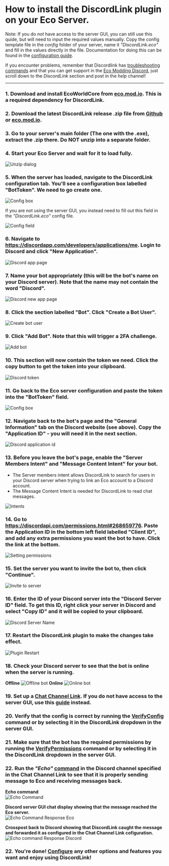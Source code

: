 # How to install the DiscordLink plugin on your Eco Server.

Note: If you do _*not*_ have access to the server GUI, you can still use this quide, but will need to input the required values manually. Copy the config template file in the _config_ folder of your server, name it _"DiscordLink.eco"_ and fill in the values directly in the file. Documentation for doing this can be found in the [configuration guide](ConfigurationNoGUI.md).

If you encounter problems, remember that Discordlink has [troubleshooting commands](Commands.md#SAT) and that you can get support in the [Eco Modding Discord](https://discord.gg/pCkWfzQ), just scroll down to the *DiscordLink* section and post in the *help* channel!

---------------

### 1. Download and install EcoWorldCore from [eco.mod.io](https://mod.io/g/eco/m/ecoworldcore1). This is a required dependency for DiscordLink.

### 2. Download the latest DiscordLink release .zip file from [Github](https://github.com/Eco-DiscordLink/EcoDiscordPlugin/releases) or [eco.mod.io](https://mod.io/g/eco/m/discordlink).

### 3. Go to your server's main folder (The one with the .exe), extract the .zip there. Do **NOT** unzip into a separate folder. 

### 4. Start your Eco Server and wait for it to load fully.

![Unzip dialog](images/installation/unzip.png)

### 5. When the server has loaded, navigate to the DiscordLink configuration tab. You'll see a configuration box labelled "BotToken". We need to go create one.

![Config box](images/installation/bot_token.png)

If you are not using the server GUI, you instead need to fill out this field in the _"DiscordLink.eco"_ config file.

![Config field](images/installation/config_field.png)

### 6. Navigate to <https://discordapp.com/developers/applications/me>. Login to Discord and click "New Application".

![Discord app page](images/installation/discord_app.png)

### 7. Name your bot appropriately (this will be the bot's name on your Discord server). Note that the name may not contain the word "Discord".

![Discord new app page](images/installation/new_app.png)

### 8. Click the section labelled "Bot". Click "Create a Bot User".

![Create bot user](images/installation/create_bot_user.png)

### 9. Click "Add Bot". Note that this will trigger a 2FA challenge.

![Add bot](images/installation/add_bot.png)

### 10. This section will now contain the token we need. Click the copy button to get the token into your clipboard.

![Discord token](images/installation/token.png)

### 11. Go back to the Eco server configuration and paste the token into the "BotToken" field.

![Config box](images/installation/bot_token.png)

### 12. Navigate back to the bot's page and the "General Information" tab on the Discord website (see above). Copy the "Application ID" - you will need it in the next section.

![Discord application id](images/installation/application_id.png)

### 13. Before you leave the bot's page, enable the "Server Members Intent" and "Message Content Intent" for your bot.
* The Server members intent allows DiscordLink to search for users in your Discord server when trying to link an Eco account to a Discord account.
* The Message Content Intent is needed for DiscordLink to read chat messages.

![Intents](images/installation/intents.png)

### 14. Go to <https://discordapi.com/permissions.html#268659776>. Paste the Application ID in the bottom left field labelled "Client ID", and add any extra permissions you want the bot to have. Click the link at the bottom.

![Setting permissions](images/installation/permissions_setup.png)

### 15. Set the server you want to invite the bot to, then click "Continue".

![Invite to server](images/installation/invite_bot.png)

### 16. Enter the ID of your Discord server into the "Discord Server ID" field. To get this ID, right click your server in Discord and select "Copy ID" and it will be copied to your clipboard.

![Discord Server Name](images/installation/server_name.png)

### 17. Restart the DiscordLink plugin to make the changes take effect.

![Plugin Restart](images/installation/plugin_restart.png)

### 18. Check your Discord server to see that the bot is online when the server is running.
**Offline**
![Offline bot](images/installation/offline_bot.png)
**Online**
![Online bot](images/installation/online_bot.png)

### 19. Set up a [Chat Channel Link](ConfigurationGUI.md#ChatLink). If you do not have access to the server GUI, use this [guide](ConfigurationNoGUI.md#ChatLink) instead.

### 20. Verify that the config is correct by running the [VerifyConfig](Commands.md#SAT) command or by selecting it in the DiscordLink dropdown in the server GUI.

### 21. Make sure that the bot has the required permissions by running the [VerifyPermissions](#Commands.md#SAT) command or by selecting it in the DiscordLink dropdown in the server GUI.

### 22. Run the _"Echo"_ [command](#Commands.md#SAT) in the Discord channel specified in the Chat Channel Link to see that it is properly sending message to Eco and receiving messages back. 

**Echo command**  
![Echo Command](images/installation/echo_command.png)  

**Discord server GUI chat display showing that the message reached the Eco server.**  
![Echo Command Response Eco](images/installation/echo_eco.png)  

**Crosspost back to Discord showing that DiscordLink caught the message and forwarded it as configured in the Chat Channel Link cofiguration.**  
![Echo command Response Discord](images/installation/echo_discord.png)  

### 22. You're done! [Configure](ConfigurationGUI.md) any other options and features you want and enjoy using DiscordLink!  
